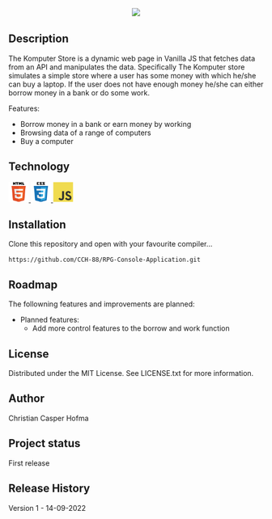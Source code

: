 <p align="center"> <img src= "https://user-images.githubusercontent.com/86660568/199769045-d3f50b4d-b1a7-43f6-937b-cb214292e536.png" /> </p>

## Description

The Komputer Store is a dynamic web page in Vanilla JS that fetches data from an API and manipulates the data. Specifically The Komputer store simulates a simple store where a user has some money with which he/she can buy a laptop. If the user does not have enough money he/she can either borrow money in a bank or do some work.

Features:

- Borrow money in a bank or earn money by working
- Browsing data of a range of computers
- Buy a computer

## Technology
<p align="left"> <a href="https://www.w3.org/html/" target="_blank" rel="noreferrer"> <img src="https://raw.githubusercontent.com/devicons/devicon/master/icons/html5/html5-original-wordmark.svg" alt="html5" width="40" height="40"/> </a> <a href="https://www.w3schools.com/css/" target="_blank" rel="noreferrer"> <img src="https://raw.githubusercontent.com/devicons/devicon/master/icons/css3/css3-original-wordmark.svg" alt="css3" width="40" height="40"/> </a> <a href="https://www.docker.com/" target="_blank" rel="noreferrer"> <a href="https://developer.mozilla.org/en-US/docs/Web/JavaScript" target="_blank" rel="noreferrer"> <img src="https://raw.githubusercontent.com/devicons/devicon/master/icons/javascript/javascript-original.svg" alt="javascript" width="40" height="40"/> </a> </p>
  
## Installation 

Clone this repository and open with your favourite compiler...

```
https://github.com/CCH-88/RPG-Console-Application.git
```

## Roadmap
The followning features and improvements are planned:

- Planned features: 
  - Add more control features to the borrow and work function

## License
Distributed under the MIT License. See LICENSE.txt for more information.

## Author
Christian Casper Hofma

## Project status
First release

## Release History
Version 1 - 14-09-2022
